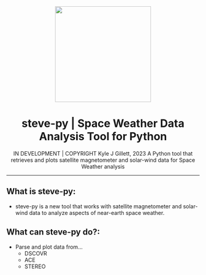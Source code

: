 <div align="center">
<img src="https://github.com/kylejgillett/sounderpy/assets/100786530/2e9477c9-e36a-4163-accb-fe46780058dd" width="250">

# steve-py | Space Weather Data Analysis Tool for Python
IN DEVELOPMENT |  COPYRIGHT Kyle J Gillett, 2023
A Python tool that retrieves and plots satellite magnetometer and solar-wind data for Space Weather analysis 

</div>



-----
## What is steve-py:

- steve-py is a new tool that works with satellite magnetometer and solar-wind data to analyze aspects of near-earth space weather.
  
## What can steve-py do?:
- Parse and plot data from...
  + DSCOVR
  + ACE
  + STEREO 
